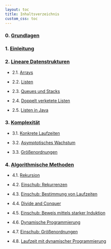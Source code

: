 ```yaml
---
layout: toc
title: Inhaltsverzeichnis
custom_css: toc
---
```


### 0. [Grundlagen](basics.md)

<!-- - 0.1. [Sichtbarkeit von Variablen](basics.md#sichtbarkeit-von-variablen)

- 0.2. [Primitive Typen und Objekttypen](basics.md#primitive-typen-und-objekttypen)

- 0.3. [Gleichheit](basics.md#gleichheit)

- 0.4. [Modifikator `final`](basics.md#modifikator-final) -->

### 1. [Einleitung](introduction.md)

### 2. [Lineare Datenstrukturen](linear-data-structures.md)

- 2.1. [Arrays](linear-data-structures.md#arrays)

- 2.2. [Listen](linear-data-structures.md#listen)

- 2.3. [Queues und Stacks](linear-data-structures.md#queues-und-stacks)

- 2.4. [Doppelt verketete Listen](linear-data-structures.md#doppelt-verkettete-listen)

- 2.5. [Listen in Java](linear-data-structures.md#listen-in-java)

### 3. [Komplexität](complexity.md)

- 3.1. [Konkrete Laufzeiten](complexity.md#konkrete-laufzeiten)

- 3.2. [Asymptotisches Wachstum](complexity.md#asymptotisches-wachstum)

- 3.3. [Größenordnungen](complexity.md#größenordnungen)

### 4. [Algorithmische Methoden](methods.md)

- 4.1. [Rekursion](methods.md#rekursion)

- 4.2. [Einschub: Rekurrenzen](methods.md#einschub-rekurrenzen)

- 4.3. [Einschub: Bestimmung von Laufzeiten](methods.md#einschub-bestimmung-von-laufzeiten)

- 4.4. [Divide and Conquer](methods.md#divide-and-conquer)

- 4.5. [Einschub: Beweis mittels starker Induktion](methods.md#einschub-beweis-mittels-starker-induktion)

- 4.6. [Dynamische Programmierung](methods.md#dynamische-programmierung)

- 4.7. [Einschub: Größenordnungen](methods.md#einschub-größenordnungen)

- 4.8. [Laufzeit mit dynamischer Programmierung](methods.md#laufzeit-mit-dynamischer-programmierung)

<!--
- 4.5. [Einschub: Beweis der Laufzeit per Induktion](methods.md#einschub-beweis-der-laufzeit-per-induktion)
 
- 4.6. [Greedy-Methode]()

- 4.7. [Backtracking](methods.md#backtracking)

### 5. [Hashing](polymorphism.md)

- 5.1. [Mengen](polymorphism.md#polymorphe-datentypen)

- 5.2. [Die Klasse `HashSet`](polymorphism.md#polymorphe-funktionen)

### 6. [Sortieren](recursion.md)

- 6.1. [Counting-Sort](recursion.md#wiederkehrende-rekursive-muster)

- 6.2. [Insertionsort](recursion.md#anonyme-funktionen)

- 6.3. [Quicksort](recursion.md#gecurryte-funktionen) -->

